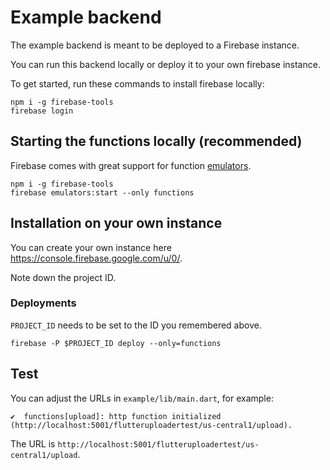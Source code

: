 # Example backend

The example backend is meant to be deployed to a Firebase instance.

You can run this backend locally or deploy it to your own firebase instance.

To get started, run these commands to install firebase locally:

```
npm i -g firebase-tools
firebase login
```

## Starting the functions locally (recommended)

Firebase comes with great support for function [emulators](https://firebase.google.com/docs/rules/emulator-setup).

```
npm i -g firebase-tools
firebase emulators:start --only functions
```

## Installation on your own instance

You can create your own instance here https://console.firebase.google.com/u/0/.

Note down the project ID.

### Deployments

`PROJECT_ID` needs to be set to the ID you remembered above.

```
firebase -P $PROJECT_ID deploy --only=functions
```

## Test

You can adjust the URLs in `example/lib/main.dart`, for example:

```
✔  functions[upload]: http function initialized (http://localhost:5001/flutteruploadertest/us-central1/upload).
```

The URL is `http://localhost:5001/flutteruploadertest/us-central1/upload`.